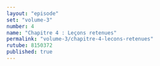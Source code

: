 ```yaml
---
layout: "episode"
set: "volume-3"
number: 4
name: "Chapitre 4 : Leçons retenues"
permalink: "volume-3/chapitre-4-lecons-retenues"
rutube: 8150372
published: true
---
```

